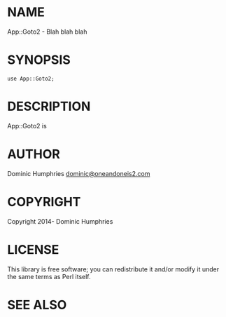 # NAME

App::Goto2 - Blah blah blah

# SYNOPSIS

    use App::Goto2;

# DESCRIPTION

App::Goto2 is

# AUTHOR

Dominic Humphries <dominic@oneandoneis2.com>

# COPYRIGHT

Copyright 2014- Dominic Humphries

# LICENSE

This library is free software; you can redistribute it and/or modify
it under the same terms as Perl itself.

# SEE ALSO
